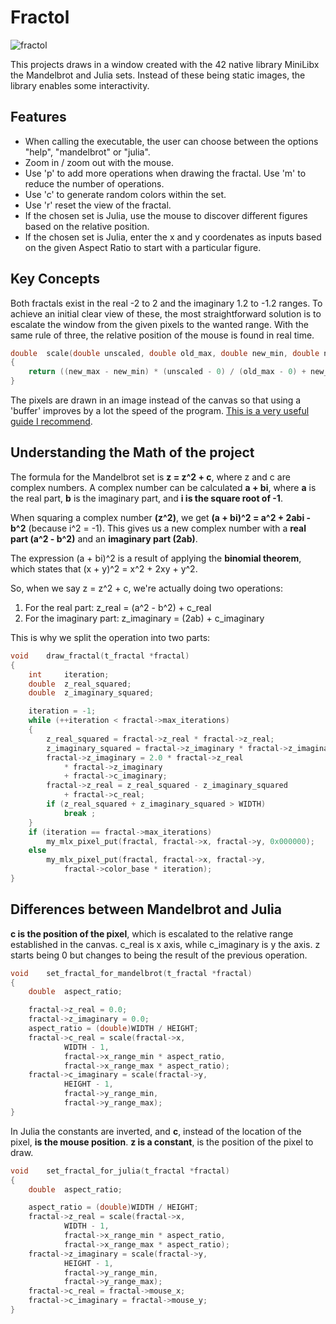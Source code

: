 # Fractol

![fractol](https://i.gifer.com/CeXV.gif)


This projects draws in a window created with the 42 native library MiniLibx the Mandelbrot and Julia sets. Instead of these being static images, the library enables some interactivity.

## Features
- When calling the executable, the user can choose between the options "help", "mandelbrot" or "julia".
-  Zoom in / zoom out with the mouse.
-  Use 'p' to add more operations when drawing the fractal. Use 'm' to reduce the number of operations.
-  Use 'c' to generate random colors within the set.
-  Use 'r' reset the view of the fractal.
-  If the chosen set is Julia, use the mouse to discover different figures based on the relative position.
-  If the chosen set is Julia, enter the x and y coordenates as inputs based on the given Aspect Ratio to start with a particular figure.
  
## Key Concepts
Both fractals exist in the real -2 to 2 and the imaginary 1.2 to -1.2 ranges.
To achieve an initial clear view of these, the most straightforward solution is to escalate the window from the given pixels to the wanted range. With the same rule of three, the relative position of the mouse is found in real time.

```c
double	scale(double unscaled, double old_max, double new_min, double new_max)
{
	return ((new_max - new_min) * (unscaled - 0) / (old_max - 0) + new_min);
}
```
The pixels are drawn in an image instead of the canvas so that using a 'buffer' improves by a lot the speed of the program. [This is a very useful guide I recommend](https://harm-smits.github.io/42docs/libs/minilibx/getting_started.html#writing-pixels-to-a-image).

## Understanding the Math of the project
The formula for the Mandelbrot set is **z = z^2 + c**, where z and c are complex numbers.
A complex number can be calculated **a + bi**, where **a** is the real part, **b** is the imaginary part, and **i is the square root of -1**.

When squaring a complex number **(z^2)**, we get **(a + bi)^2 = a^2 + 2abi - b^2** (because i^2 = -1).
This gives us a new complex number with a **real part (a^2 - b^2)** and an **imaginary part (2ab)**.

The expression (a + bi)^2 is a result of applying the **binomial theorem**, which states that (x + y)^2 = x^2 + 2xy + y^2.

So, when we say z = z^2 + c, we're actually doing two operations:
1. For the real part: z_real = (a^2 - b^2) + c_real
2. For the imaginary part: z_imaginary = (2ab) + c_imaginary

This is why we split the operation into two parts:
```c
void	draw_fractal(t_fractal *fractal)
{
	int		iteration;
	double	z_real_squared;
	double	z_imaginary_squared;

	iteration = -1;
	while (++iteration < fractal->max_iterations)
	{
		z_real_squared = fractal->z_real * fractal->z_real;
		z_imaginary_squared = fractal->z_imaginary * fractal->z_imaginary;
		fractal->z_imaginary = 2.0 * fractal->z_real
			* fractal->z_imaginary
			+ fractal->c_imaginary;
		fractal->z_real = z_real_squared - z_imaginary_squared
			+ fractal->c_real;
		if (z_real_squared + z_imaginary_squared > WIDTH)
			break ;
	}
	if (iteration == fractal->max_iterations)
		my_mlx_pixel_put(fractal, fractal->x, fractal->y, 0x000000);
	else
		my_mlx_pixel_put(fractal, fractal->x, fractal->y,
			fractal->color_base * iteration);
}
```

## Differences between Mandelbrot and Julia

**c is the position of the pixel**, which is escalated to the relative range established in the canvas. c_real is x axis, while c_imaginary is y the axis.
z starts being 0 but changes to being the result of the previous operation.

```c
void	set_fractal_for_mandelbrot(t_fractal *fractal)
{
	double	aspect_ratio;

	fractal->z_real = 0.0;
	fractal->z_imaginary = 0.0;
	aspect_ratio = (double)WIDTH / HEIGHT;
	fractal->c_real = scale(fractal->x,
			WIDTH - 1,
			fractal->x_range_min * aspect_ratio,
			fractal->x_range_max * aspect_ratio);
	fractal->c_imaginary = scale(fractal->y,
			HEIGHT - 1,
			fractal->y_range_min,
			fractal->y_range_max);
}
```

In Julia the constants are inverted, and **c**, instead of the location of the pixel, **is the mouse position**. **z is a constant**, is the position of the pixel to draw.
```c
void	set_fractal_for_julia(t_fractal *fractal)
{
	double	aspect_ratio;

	aspect_ratio = (double)WIDTH / HEIGHT;
	fractal->z_real = scale(fractal->x,
			WIDTH - 1,
			fractal->x_range_min * aspect_ratio,
			fractal->x_range_max * aspect_ratio);
	fractal->z_imaginary = scale(fractal->y,
			HEIGHT - 1,
			fractal->y_range_min,
			fractal->y_range_max);
	fractal->c_real = fractal->mouse_x;
	fractal->c_imaginary = fractal->mouse_y;
}
```
